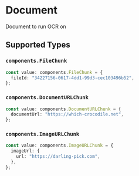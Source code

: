 # Document

Document to run OCR on


## Supported Types

### `components.FileChunk`

```typescript
const value: components.FileChunk = {
  fileId: "34227156-0617-4dd1-99d3-cec103496b52",
};
```

### `components.DocumentURLChunk`

```typescript
const value: components.DocumentURLChunk = {
  documentUrl: "https://which-crocodile.net",
};
```

### `components.ImageURLChunk`

```typescript
const value: components.ImageURLChunk = {
  imageUrl: {
    url: "https://darling-pick.com",
  },
};
```

